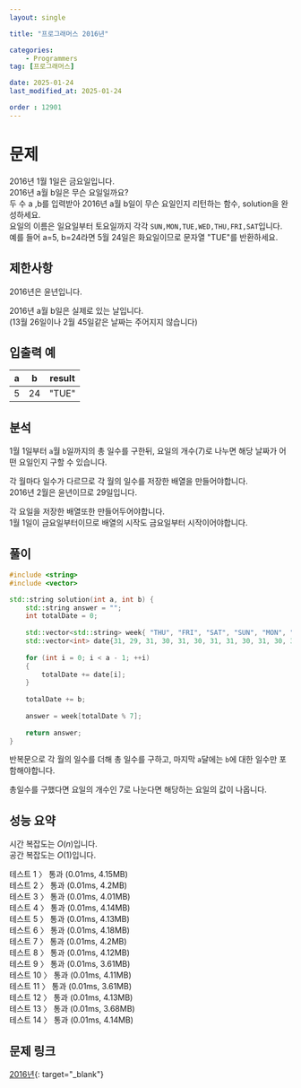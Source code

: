 ```yaml
---
layout: single

title: "프로그래머스 2016년"

categories:
    - Programmers
tag: [프로그래머스]

date: 2025-01-24
last_modified_at: 2025-01-24

order : 12901
---
```


# 문제

2016년 1월 1일은 금요일입니다.  
2016년 a월 b일은 무슨 요일일까요?  
두 수 a ,b를 입력받아 2016년 a월 b일이 무슨 요일인지 리턴하는 함수, solution을 완성하세요.  
요일의 이름은 일요일부터 토요일까지 각각 `SUN,MON,TUE,WED,THU,FRI,SAT`입니다.  
예를 들어 a=5, b=24라면 5월 24일은 화요일이므로 문자열 "TUE"를 반환하세요.

## 제한사항

2016년은 윤년입니다.

2016년 a월 b일은 실제로 있는 날입니다.  
(13월 26일이나 2월 45일같은 날짜는 주어지지 않습니다)

## 입출력 예

|a|b|result|
|---|---|---|
|5|24|"TUE"|

## 분석

1월 1일부터 `a`월 `b`일까지의 총 일수를 구한뒤, 요일의 개수(7)로 나누면 해당 날짜가 어떤 요일인지 구할 수 있습니다.

각 월마다 일수가 다르므로 각 월의 일수를 저장한 배열을 만들어야합니다.  
2016년 2월은 윤년이므로 29일입니다.

각 요일을 저장한 배열또한 만들어두어야합니다.  
1월 1일이 금요일부터이므로 배열의 시작도 금요일부터 시작이어야합니다.

## 풀이

```cpp
#include <string>
#include <vector>

std::string solution(int a, int b) {
    std::string answer = "";
    int totalDate = 0;
    
    std::vector<std::string> week{ "THU", "FRI", "SAT", "SUN", "MON", "TUE", "WED" };
    std::vector<int> date{31, 29, 31, 30, 31, 30, 31, 31, 30, 31, 30, 31};
    
    for (int i = 0; i < a - 1; ++i)
    {
        totalDate += date[i];
    }
    
    totalDate += b;
    
    answer = week[totalDate % 7];
    
    return answer;
}
```

반복문으로 각 월의 일수를 더해 총 일수를 구하고, 마지막 `a`달에는 `b`에 대한 일수만 포함해야합니다.

총일수를 구했다면 요일의 개수인 7로 나눈다면 해당하는 요일의 값이 나옵니다.

## 성능 요약

시간 복잡도는 $O(n)$입니다.  
공간 복잡도는 $O(1)$입니다.

테스트 1 〉 통과 (0.01ms, 4.15MB)  
테스트 2 〉 통과 (0.01ms, 4.2MB)  
테스트 3 〉 통과 (0.01ms, 4.01MB)  
테스트 4 〉 통과 (0.01ms, 4.14MB)  
테스트 5 〉 통과 (0.01ms, 4.13MB)  
테스트 6 〉 통과 (0.01ms, 4.18MB)  
테스트 7 〉 통과 (0.01ms, 4.2MB)  
테스트 8 〉 통과 (0.01ms, 4.12MB)  
테스트 9 〉 통과 (0.01ms, 3.61MB)  
테스트 10 〉 통과 (0.01ms, 4.11MB)  
테스트 11 〉 통과 (0.01ms, 3.61MB)  
테스트 12 〉 통과 (0.01ms, 4.13MB)  
테스트 13 〉 통과 (0.01ms, 3.68MB)  
테스트 14 〉 통과 (0.01ms, 4.14MB)

## 문제 링크

[2016년](https://school.programmers.co.kr/learn/courses/30/lessons/12901){: target="_blank"}